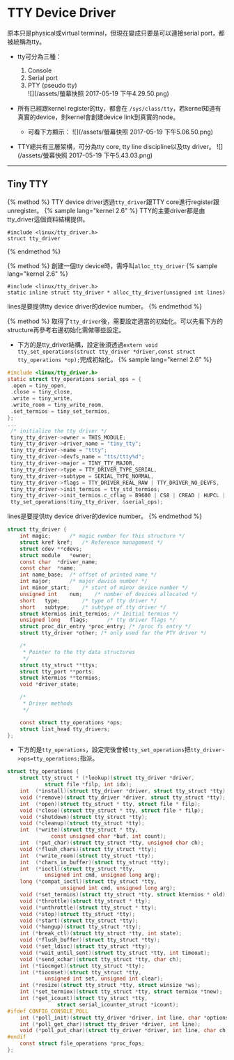 # TTY Device Driver

原本只是physical或virtual terminal，但現在變成只要是可以連接serial port，都被統稱為tty。

* tty可分為三種：  
  1. Console  
  2. Serial port  
  3. PTY \(pseudo tty\)  
     ![](/assets/螢幕快照 2017-05-19 下午4.29.50.png)

* 所有已經跟kernel register的tty，都會在 `/sys/class/tty`，若kernel知道有真實的device，則kernel會創建device link到真實的node。

  * 可看下方顯示：
    ![](/assets/螢幕快照 2017-05-19 下午5.06.50.png)

* TTY總共有三層架構，可分為tty core, tty line discipline以及tty driver。
  ![](/assets/螢幕快照 2017-05-19 下午5.43.03.png)

---

## Tiny TTY
{% method %}
TTY device driver透過`tty_driver`跟TTY core進行register跟unregister。
{% sample lang="kernel 2.6" %}
TTY的主要driver都是由tty_driver這個資料結構提供。
``` clike=
#include <linux/tty_driver.h>
struct tty_driver
```
{% endmethod %}

{% method %}
創建一個tty device時，需呼叫`alloc_tty_driver`
{% sample lang="kernel 2.6" %}
``` clike=
#include <linux/tty_driver.h>
static inline struct tty_driver * alloc_tty_driver(unsigned int lines)
```
lines是要提供tty device driver的device number。
{% endmethod %}


{% method %}
取得了`tty_driver`後，需要設定適當的初始化。可以先看下方的structure再參考右邊初始化需做哪些設定。
* 下方的是tty_driver結構，設定後須透過`extern void tty_set_operations(struct tty_driver *driver,const struct tty_operations *op);`完成初始化。
{% sample lang="kernel 2.6" %}
``` C
#include <linux/tty_driver.h>
static struct tty_operations serial_ops = {
 .open = tiny_open,
 .close = tiny_close,
 .write = tiny_write,
 .write_room = tiny_write_room,
 .set_termios = tiny_set_termios,
};
...
 /* initialize the tty driver */
 tiny_tty_driver->owner = THIS_MODULE;
 tiny_tty_driver->driver_name = "tiny_tty";
 tiny_tty_driver->name = "ttty";
 tiny_tty_driver->devfs_name = "tts/ttty%d";
 tiny_tty_driver->major = TINY_TTY_MAJOR,
 tiny_tty_driver->type = TTY_DRIVER_TYPE_SERIAL,
 tiny_tty_driver->subtype = SERIAL_TYPE_NORMAL,
 tiny_tty_driver->flags = TTY_DRIVER_REAL_RAW | TTY_DRIVER_NO_DEVFS,
 tiny_tty_driver->init_termios = tty_std_termios;
 tiny_tty_driver->init_termios.c_cflag = B9600 | CS8 | CREAD | HUPCL | CLOCAL;
 tty_set_operations(tiny_tty_driver, &serial_ops);
```
lines是要提供tty device driver的device number。
{% endmethod %}
``` C
struct tty_driver {
	int	magic;		/* magic number for this structure */
	struct kref kref;	/* Reference management */
	struct cdev **cdevs;
	struct module	*owner;
	const char	*driver_name;
	const char	*name;
	int	name_base;	/* offset of printed name */
	int	major;		/* major device number */
	int	minor_start;	/* start of minor device number */
	unsigned int	num;	/* number of devices allocated */
	short	type;		/* type of tty driver */
	short	subtype;	/* subtype of tty driver */
	struct ktermios init_termios; /* Initial termios */
	unsigned long	flags;		/* tty driver flags */
	struct proc_dir_entry *proc_entry; /* /proc fs entry */
	struct tty_driver *other; /* only used for the PTY driver */

	/*
	 * Pointer to the tty data structures
	 */
	struct tty_struct **ttys;
	struct tty_port **ports;
	struct ktermios **termios;
	void *driver_state;

	/*
	 * Driver methods
	 */

	const struct tty_operations *ops;
	struct list_head tty_drivers;
};
```
* 下方的是`tty_operations`，設定完後會被`tty_set_operations`把`tty_driver->ops=tty_operations;`指派。
``` C
struct tty_operations {
	struct tty_struct * (*lookup)(struct tty_driver *driver,
			struct file *filp, int idx);
	int  (*install)(struct tty_driver *driver, struct tty_struct *tty);
	void (*remove)(struct tty_driver *driver, struct tty_struct *tty);
	int  (*open)(struct tty_struct * tty, struct file * filp);
	void (*close)(struct tty_struct * tty, struct file * filp);
	void (*shutdown)(struct tty_struct *tty);
	void (*cleanup)(struct tty_struct *tty);
	int  (*write)(struct tty_struct * tty,
		      const unsigned char *buf, int count);
	int  (*put_char)(struct tty_struct *tty, unsigned char ch);
	void (*flush_chars)(struct tty_struct *tty);
	int  (*write_room)(struct tty_struct *tty);
	int  (*chars_in_buffer)(struct tty_struct *tty);
	int  (*ioctl)(struct tty_struct *tty,
		    unsigned int cmd, unsigned long arg);
	long (*compat_ioctl)(struct tty_struct *tty,
			     unsigned int cmd, unsigned long arg);
	void (*set_termios)(struct tty_struct *tty, struct ktermios * old);
	void (*throttle)(struct tty_struct * tty);
	void (*unthrottle)(struct tty_struct * tty);
	void (*stop)(struct tty_struct *tty);
	void (*start)(struct tty_struct *tty);
	void (*hangup)(struct tty_struct *tty);
	int (*break_ctl)(struct tty_struct *tty, int state);
	void (*flush_buffer)(struct tty_struct *tty);
	void (*set_ldisc)(struct tty_struct *tty);
	void (*wait_until_sent)(struct tty_struct *tty, int timeout);
	void (*send_xchar)(struct tty_struct *tty, char ch);
	int (*tiocmget)(struct tty_struct *tty);
	int (*tiocmset)(struct tty_struct *tty,
			unsigned int set, unsigned int clear);
	int (*resize)(struct tty_struct *tty, struct winsize *ws);
	int (*set_termiox)(struct tty_struct *tty, struct termiox *tnew);
	int (*get_icount)(struct tty_struct *tty,
				struct serial_icounter_struct *icount);
#ifdef CONFIG_CONSOLE_POLL
	int (*poll_init)(struct tty_driver *driver, int line, char *options);
	int (*poll_get_char)(struct tty_driver *driver, int line);
	void (*poll_put_char)(struct tty_driver *driver, int line, char ch);
#endif
	const struct file_operations *proc_fops;
};
```












